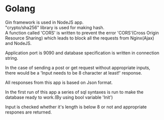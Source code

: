 # **Golang**

Gin framework is used in NodeJS app.<br>
"crypto/sha256" library is used for making hash.<br>
A function called 'CORS' is written to prevent the error 'CORS'(Cross Origin Resource Sharing) which leads to block all the requests from Nginx(Ajax) and NodeJS.

Application port is 9090 and database specification is written in connection string.

In the case of sending a post or get request without appropriate inputs, there would be a 'Input needs to be 8 character at least!' response.

All responses from this app is based on Json format.

In the first run of this app a series of sql syntaxes is run to make the database ready to work.(By using bool variable 'Init')

Input is checked whether it's length is below 8 or not and appropriate respones are returned.
